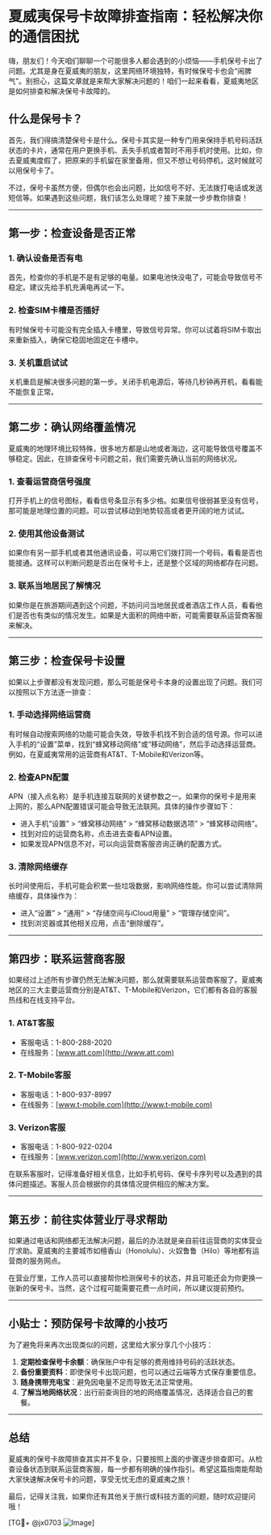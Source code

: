 # 夏威夷保号卡故障排查指南：轻松解决你的通信困扰

嗨，朋友们！今天咱们聊聊一个可能很多人都会遇到的小烦恼——手机保号卡出了问题。尤其是身在夏威夷的朋友，这里网络环境独特，有时候保号卡也会“闹脾气”。别担心，这篇文章就是来帮大家解决问题的！咱们一起来看看，夏威夷地区是如何排查和解决保号卡故障的。

## 什么是保号卡？

首先，我们得搞清楚保号卡是什么。保号卡其实是一种专门用来保持手机号码活跃状态的卡片，通常在用户更换手机、丢失手机或者暂时不用手机时使用。比如，你去夏威夷度假了，把原来的手机留在家里备用，但又不想让号码停机，这时候就可以用保号卡了。

不过，保号卡虽然方便，但偶尔也会出问题，比如信号不好、无法拨打电话或发送短信等。如果遇到这些问题，我们该怎么处理呢？接下来就一步步教你排查！

---

## 第一步：检查设备是否正常

### 1. 确认设备是否有电
首先，检查你的手机是不是有足够的电量。如果电池快没电了，可能会导致信号不稳定。建议先给手机充满电再试一下。

### 2. 检查SIM卡槽是否插好
有时候保号卡可能没有完全插入卡槽里，导致信号异常。你可以试着将SIM卡取出来重新插入，确保它稳固地固定在卡槽中。

### 3. 关机重启试试
关机重启是解决很多问题的第一步。关闭手机电源后，等待几秒钟再开机，看看能不能恢复正常。

---

## 第二步：确认网络覆盖情况

夏威夷的地理环境比较特殊，很多地方都是山地或者海边，这可能导致信号覆盖不够稳定。因此，在排查保号卡问题之前，我们需要先确认当前的网络状况。

### 1. 查看运营商信号强度
打开手机上的信号图标，看看信号条显示有多少格。如果信号很弱甚至没有信号，那可能是地理位置的问题。可以尝试移动到地势较高或者更开阔的地方试试。

### 2. 使用其他设备测试
如果你有另一部手机或者其他通讯设备，可以用它们拨打同一个号码，看看是否也能接通。这样可以判断问题是否出在保号卡上，还是整个区域的网络都存在问题。

### 3. 联系当地居民了解情况
如果你是在旅游期间遇到这个问题，不妨问问当地居民或者酒店工作人员，看看他们是否也有类似的情况发生。如果是大面积的网络中断，可能需要联系运营商客服来解决。

---

## 第三步：检查保号卡设置

如果以上步骤都没有发现问题，那么可能是保号卡本身的设置出现了问题。我们可以按照以下方法逐一排查：

### 1. 手动选择网络运营商
有时候自动搜索网络的功能可能会失效，导致手机找不到合适的信号源。你可以进入手机的“设置”菜单，找到“蜂窝移动网络”或“移动网络”，然后手动选择运营商。例如，在夏威夷常用的运营商有AT&T、T-Mobile和Verizon等。

### 2. 检查APN配置
APN（接入点名称）是手机连接互联网的关键参数之一。如果你的保号卡是用来上网的，那么APN配置错误可能会导致无法联网。具体的操作步骤如下：
- 进入手机“设置” > “蜂窝移动网络” > “蜂窝移动数据选项” > “蜂窝移动网络”。
- 找到对应的运营商名称，点击进去查看APN设置。
- 如果发现APN信息不对，可以向运营商客服咨询正确的配置方式。

### 3. 清除网络缓存
长时间使用后，手机可能会积累一些垃圾数据，影响网络性能。你可以尝试清除网络缓存，具体操作为：
- 进入“设置” > “通用” > “存储空间与iCloud用量” > “管理存储空间”。
- 找到浏览器或其他相关应用，点击“删除缓存”。

---

## 第四步：联系运营商客服

如果经过上述所有步骤仍然无法解决问题，那么就需要联系运营商客服了。夏威夷地区的三大主要运营商分别是AT&T、T-Mobile和Verizon，它们都有各自的客服热线和在线支持平台。

### 1. AT&T客服
- 客服电话：1-800-288-2020
- 在线服务：[www.att.com](http://www.att.com)

### 2. T-Mobile客服
- 客服电话：1-800-937-8997
- 在线服务：[www.t-mobile.com](http://www.t-mobile.com)

### 3. Verizon客服
- 客服电话：1-800-922-0204
- 在线服务：[www.verizon.com](http://www.verizon.com)

在联系客服时，记得准备好相关信息，比如手机号码、保号卡序列号以及遇到的具体问题描述。客服人员会根据你的具体情况提供相应的解决方案。

---

## 第五步：前往实体营业厅寻求帮助

如果通过电话和网络都无法解决问题，最后的办法就是亲自前往运营商的实体营业厅求助。夏威夷的主要城市如檀香山（Honolulu）、火奴鲁鲁（Hilo）等地都有运营商的服务网点。

在营业厅里，工作人员可以直接帮你检测保号卡的状态，并且可能还会为你更换一张新的保号卡。当然，这个过程可能需要花费一点时间，所以建议提前预约。

---

## 小贴士：预防保号卡故障的小技巧

为了避免将来再次出现类似的问题，这里给大家分享几个小技巧：
1. **定期检查保号卡余额**：确保账户中有足够的费用维持号码的活跃状态。
2. **备份重要资料**：即使保号卡出现问题，也可以通过云端等方式保存重要信息。
3. **随身携带充电宝**：避免因电量不足而导致无法正常使用。
4. **了解当地网络状况**：出行前查询目的地的网络覆盖情况，选择适合自己的套餐。

---

## 总结

夏威夷的保号卡故障排查其实并不复杂，只要按照上面的步骤逐步排查即可。从检查设备状态到联系运营商客服，每一步都有明确的操作指引。希望这篇指南能帮助大家快速解决保号卡的问题，享受无忧无虑的夏威夷之旅！

最后，记得关注我，如果你还有其他关于旅行或科技方面的问题，随时欢迎提问哦！

[TG💪+ @jx0703 ![Image](https://github.com/user-attachments/assets/dbca1d08-cadb-493c-b0ec-ad6f7a83f270)]